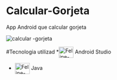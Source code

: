 # Calcular-Gorjeta
App Android que  calcular gorjeta


![calcular -gorjeta](https://user-images.githubusercontent.com/63815922/173045133-2cdc1e45-17cb-4689-9c0a-f49b80666d7f.gif)

#Tecnologia utilizad
  *<img align="center" alt="Felipe-Androidstudio" height="30" width="40" src="https://cdn.jsdelivr.net/gh/devicons/devicon/icons/androidstudio/androidstudio-original.svg"> Android Studio
  *  <img align="center" alt="Felipe-Java" height="30" width="40" src="https://cdn.jsdelivr.net/gh/devicons/devicon/icons/java/java-original.svg"> Java
